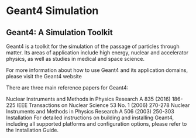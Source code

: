 # Geant4 Simulation
## Geant4: A Simulation Toolkit
Geant4 is a toolkit for the simulation of the passage of particles through matter. Its areas of application include high energy, nuclear and accelerator physics, as well as studies in medical and space science.

For more information about how to use Geant4 and its application domains, please visit the Geant4 website

There are three main reference papers for Geant4:

Nuclear Instruments and Methods in Physics Research A 835 (2016) 186-225
IEEE Transactions on Nuclear Science 53 No. 1 (2006) 270-278
Nuclear Instruments and Methods in Physics Research A 506 (2003) 250-303
Installation
For detailed instructions on building and installing Geant4, including all supported platforms and configuration options, please refer to the Installation Guide.

